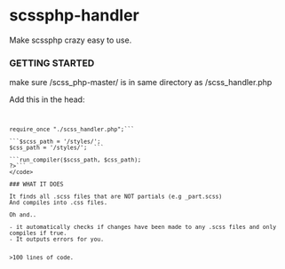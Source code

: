 # scssphp-handler
Make scssphp crazy easy to use. 

### GETTING STARTED

make sure /scss_php-master/ 
is in same directory as /scss_handler.php

Add this in the head:
<code>
```<?php
require_once "./scss_handler.php";```

```$scss_path = '/styles/';    
$css_path = '/styles/';  ```

```run_compiler($scss_path, $css_path);
?>```
</code>

### WHAT IT DOES

It finds all .scss files that are NOT partials (e.g _part.scss)
And compiles into .css files. 

Oh and..

- it automatically checks if changes have been made to any .scss files and only compiles if true.
- It outputs errors for you.


>100 lines of code.
